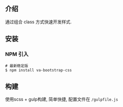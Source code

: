 ## 介绍

通过组合 class 方式快速开发样式.

## 安装
### NPM 引入

```Shell
# 最新稳定版
$ npm install va-bootstrap-css
```


## 构建

使用scss + gulp构建, 简单快捷, 配置文件在 `/gulpfile.js`